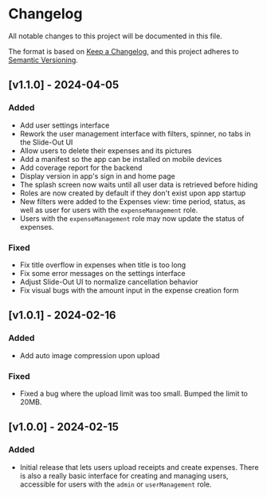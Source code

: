 # Changelog

All notable changes to this project will be documented in this file.

The format is based on [Keep a Changelog](https://keepachangelog.com/en/1.1.0/),
and this project adheres to [Semantic Versioning](https://semver.org/spec/v2.0.0.html).

## [v1.1.0] - 2024-04-05

### Added

- Add user settings interface
- Rework the user management interface with filters, spinner, no tabs in the Slide-Out UI
- Allow users to delete their expenses and its pictures
- Add a manifest so the app can be installed on mobile devices
- Add coverage report for the backend
- Display version in app's sign in and home page
- The splash screen now waits until all user data is retrieved before hiding
- Roles are now created by default if they don't exist upon app startup
- New filters were added to the Expenses view: time period, status, as well as user for users with the `expenseManagement` role.
- Users with the `expenseManagement` role may now update the status of expenses.

### Fixed

- Fix title overflow in expenses when title is too long
- Fix some error messages on the settings interface
- Adjust Slide-Out UI to normalize cancellation behavior
- Fix visual bugs with the amount input in the expense creation form

## [v1.0.1] - 2024-02-16

### Added

- Add auto image compression upon upload

### Fixed

- Fixed a bug where the upload limit was too small. Bumped the limit to 20MB.

## [v1.0.0] - 2024-02-15

### Added

- Initial release that lets users upload receipts and create expenses. There is also a really basic interface for creating and managing users, accessible for users with the `admin` or `userManagement` role.

[1.1.0]: https://github.com/UrbanNote/UrbanNote/releases/tag/v1.1.0
[1.0.1]: https://github.com/UrbanNote/UrbanNote/releases/tag/v1.0.1
[1.0.0]: https://github.com/UrbanNote/UrbanNote/releases/tag/v1.0.0
